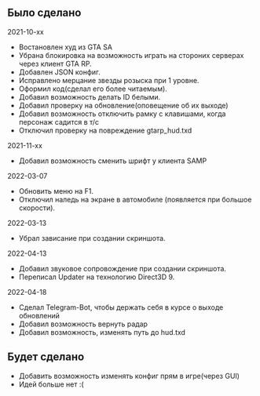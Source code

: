 ## Было сделано

2021-10-xx
- Востановлен худ из GTA SA
- Убрана блокировка на возможность играть на стороних серверах через клиент GTA RP.
- Добавлен JSON конфиг.
- Исправлено мерцание звезды розыска при 1 уровне.
- Оформил код(сделал его более читаемым).
- Добавил возможность делать ID белыми.
- Добавил проверку на обновление(оповещение об их выходе)
- Добавил возможность отключить рамку с клавишами, когда персонаж садится в т/с
- Отключил проверку на повреждение gtarp_hud.txd

2021-11-xx
- Добавил возможность сменить шрифт у клиента SAMP

2022-03-07
- Обновить меню на F1.
- Отключил наледь на экране в автомобиле (появляется при большое скорости).

2022-03-13
- Убрал зависание при создании скриншота.

2022-04-13
- Добавил звуковое сопровождение при создании скриншота.
- Переписал Updater на технологию Direct3D 9.

2022-04-18
- Сделал Telegram-Bot, чтобы держать себя в курсе о выходе обновлений
- Добавил возможность вернуть радар
- Добавил возможность, изменять путь до hud.txd

## Будет сделано

- Добавить возможность изменять конфиг прям в игре(через GUI)
- Идей больше нет :(
